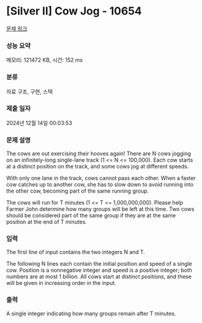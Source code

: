 # [Silver II] Cow Jog - 10654 

[문제 링크](https://www.acmicpc.net/problem/10654) 

### 성능 요약

메모리: 121472 KB, 시간: 152 ms

### 분류

자료 구조, 구현, 스택

### 제출 일자

2024년 12월 14일 00:03:53

### 문제 설명

<p>The cows are out exercising their hooves again!  There are N cows jogging on an infinitely-long single-lane track (1 <= N <= 100,000). Each cow starts at a distinct position on the track, and some cows jog at different speeds.</p>

<p>With only one lane in the track, cows cannot pass each other.  When a faster cow catches up to another cow, she has to slow down to avoid running into the other cow, becoming part of the same running group.</p>

<p>The cows will run for T minutes (1 <= T <= 1,000,000,000).  Please help Farmer John determine how many groups will be left at this time. Two cows should be considered part of the same group if they are at the same position at the end of T minutes.</p>

### 입력 

 <p>The first line of input contains the two integers N and T.</p>

<p>The following N lines each contain the initial position and speed of a single cow.  Position is a nonnegative integer and speed is a positive integer; both numbers are at most 1 billion.  All cows start at  distinct positions, and these will be given in increasing order in the input.</p>

### 출력 

 <p>A single integer indicating how many groups remain after T minutes.</p>

